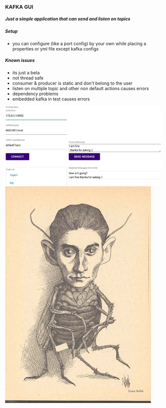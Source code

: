 ### KAFKA GUI
##### Just a simple application that can send and listen on topics

##### Setup
* you can configure (like a port config) by your own while placing a properties or yml file except kafka configs

##### Known issues
* its just a beta
* not thread safe
* consumer & producer is static and don't belong to the user
* listen on multiple topic and other non default actions causes errors
* dependency problems
* embedded kafka in test causes errors

![screenshot](screenshot.png "screenshot")
![franz.kafka](franz.kafka.jpg "fanz.kafka")